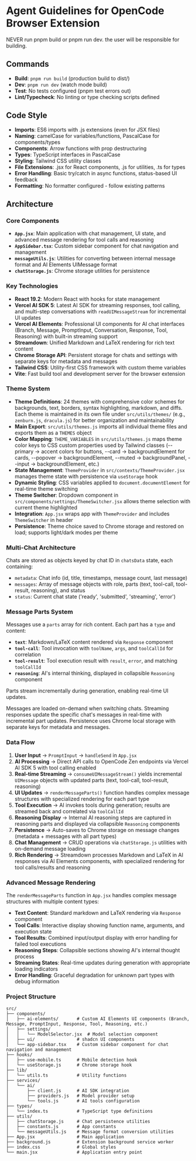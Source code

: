 # Agent Guidelines for OpenCode Browser Extension

NEVER run pnpm build or pnpm run dev. the user will be responsible for building. 

## Commands
- **Build**: `pnpm run build` (production build to dist/)
- **Dev**: `pnpm run dev` (watch mode build)
- **Test**: No tests configured (pnpm test errors out)
- **Lint/Typecheck**: No linting or type checking scripts defined

## Code Style
- **Imports**: ES6 imports with .js extensions (even for JSX files)
- **Naming**: camelCase for variables/functions, PascalCase for components/types
- **Components**: Arrow functions with prop destructuring
- **Types**: TypeScript interfaces in PascalCase
- **Styling**: Tailwind CSS utility classes
- **File Extensions**: .jsx for React components, .js for utilities, .ts for types
- **Error Handling**: Basic try/catch in async functions, status-based UI feedback
- **Formatting**: No formatter configured - follow existing patterns

## Architecture

### Core Components
- **`App.jsx`**: Main application with chat management, UI state, and advanced message rendering for tool calls and reasoning
- **`AppSidebar.tsx`**: Custom sidebar component for chat navigation and management
- **`messageUtils.js`**: Utilities for converting between internal message format and AI Elements UIMessage format
- **`chatStorage.js`**: Chrome storage utilities for persistence

### Key Technologies
- **React 19.2**: Modern React with hooks for state management
- **Vercel AI SDK 5**: Latest AI SDK for streaming responses, tool calling, and multi-step conversations with `readUIMessageStream` for incremental UI updates
- **Vercel AI Elements**: Professional UI components for AI chat interfaces (Branch, Message, PromptInput, Conversation, Response, Tool, Reasoning) with built-in streaming support
- **Streamdown**: Unified Markdown and LaTeX rendering for rich text content
- **Chrome Storage API**: Persistent storage for chats and settings with separate keys for metadata and messages
- **Tailwind CSS**: Utility-first CSS framework with custom theme variables
- **Vite**: Fast build tool and development server for the browser extension

### Theme System
- **Theme Definitions**: 24 themes with comprehensive color schemes for backgrounds, text, borders, syntax highlighting, markdown, and diffs. Each theme is maintained in its own file under `src/utils/themes/` (e.g., `zenburn.js`, `dracula.js`) for better organization and maintainability
- **Main Export**: `src/utils/themes.js` imports all individual theme files and exports them as a `THEMES` object
- **Color Mapping**: `THEME_VARIABLES` in `src/utils/themes.js` maps theme color keys to CSS custom properties used by Tailwind classes (--primary → accent colors for buttons, --card → backgroundElement for cards, --popover → backgroundElement, --muted → backgroundPanel, --input → backgroundElement, etc.)
- **State Management**: `ThemeProvider` in `src/contexts/ThemeProvider.jsx` manages theme state with persistence via `useStorage` hook
- **Dynamic Styling**: CSS variables applied to `document.documentElement` for real-time theme switching
- **Theme Switcher**: Dropdown component in `src/components/settings/ThemeSwitcher.jsx` allows theme selection with current theme highlighted
- **Integration**: `App.jsx` wraps app with `ThemeProvider` and includes `ThemeSwitcher` in header
- **Persistence**: Theme choice saved to Chrome storage and restored on load; supports light/dark modes per theme

### Multi-Chat Architecture
Chats are stored as objects keyed by chat ID in `chatsData` state, each containing:
- `metadata`: Chat info (id, title, timestamps, message count, last message)
- `messages`: Array of message objects with role, parts (text, tool-call, tool-result, reasoning), and status
- `status`: Current chat state ('ready', 'submitted', 'streaming', 'error')

### Message Parts System

Messages use a `parts` array for rich content. Each part has a `type` and content:

- **`text`**: Markdown/LaTeX content rendered via `Response` component
- **`tool-call`**: Tool invocation with `toolName`, `args`, and `toolCallId` for correlation
- **`tool-result`**: Tool execution result with `result`, `error`, and matching `toolCallId`
- **`reasoning`**: AI's internal thinking, displayed in collapsible `Reasoning` component

Parts stream incrementally during generation, enabling real-time UI updates.

Messages are loaded on-demand when switching chats. Streaming responses update the specific chat's messages in real-time with incremental part updates. Persistence uses Chrome local storage with separate keys for metadata and messages.

### Data Flow
1. **User Input** → `PromptInput` → `handleSend` in `App.jsx`
2. **AI Processing** → Direct API calls to OpenCode Zen endpoints via Vercel AI SDK 5 with tool calling enabled
3. **Real-time Streaming** → `consumeUIMessageStream()` yields incremental `UIMessage` objects with updated parts (text, tool-call, tool-result, reasoning)
4. **UI Updates** → `renderMessageParts()` function handles complex message structures with specialized rendering for each part type
5. **Tool Execution** → AI invokes tools during generation; results are streamed back and correlated via `toolCallId`
6. **Reasoning Display** → Internal AI reasoning steps are captured in reasoning parts and displayed via collapsible `Reasoning` components
7. **Persistence** → Auto-saves to Chrome storage on message changes (metadata + messages with all part types)
8. **Chat Management** → CRUD operations via `chatStorage.js` utilities with on-demand message loading
9. **Rich Rendering** → Streamdown processes Markdown and LaTeX in AI responses via AI Elements components, with specialized rendering for tool calls/results and reasoning

### Advanced Message Rendering
The `renderMessageParts` function in `App.jsx` handles complex message structures with multiple content types:
- **Text Content**: Standard markdown and LaTeX rendering via `Response` component
- **Tool Calls**: Interactive display showing function name, arguments, and execution state
- **Tool Results**: Combined input/output display with error handling for failed tool executions
- **Reasoning Steps**: Collapsible sections showing AI's internal thought process
- **Streaming States**: Real-time updates during generation with appropriate loading indicators
- **Error Handling**: Graceful degradation for unknown part types with debug information

### Project Structure
```
src/
├── components/
│   ├── ai-elements/       # Custom AI Elements UI components (Branch, Message, PromptInput, Response, Tool, Reasoning, etc.)
│   ├── settings/
│   │   └── ModelSelector.jsx  # Model selection component
│   ├── ui/                # shadcn UI components
│   └── app-sidebar.tsx    # Custom sidebar component for chat navigation and management
├── hooks/
│   ├── use-mobile.ts      # Mobile detection hook
│   └── useStorage.js      # Chrome storage hook
├── lib/
│   └── utils.ts           # Utility functions
├── services/
│   └── ai/
│       ├── client.js      # AI SDK integration
│       ├── providers.js   # Model provider setup
│       └── tools.js       # AI tools configuration
├── types/
│   └── index.ts           # TypeScript type definitions
├── utils/
│   ├── chatStorage.js     # Chat persistence utilities
│   ├── constants.js       # App constants
│   └── messageUtils.js    # Message format conversion utilities
├── App.jsx                # Main application
├── background.js          # Extension background service worker
├── index.css              # Global styles
└── main.jsx               # Application entry point
```